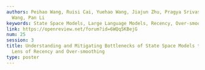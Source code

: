 ```yaml
---
authors: Peihao Wang, Ruisi Cai, Yuehao Wang, Jiajun Zhu, Pragya Srivastava, Zhangyang
  Wang, Pan Li
keywords: State Space Models, Large Language Models, Recency, Over-smoothing
link: https://openreview.net/forum?id=6WQq5KBejG
num: 25
session: 3
title: Understanding and Mitigating Bottlenecks of State Space Models through the
  Lens of Recency and Over-smoothing
type: poster
---
```

